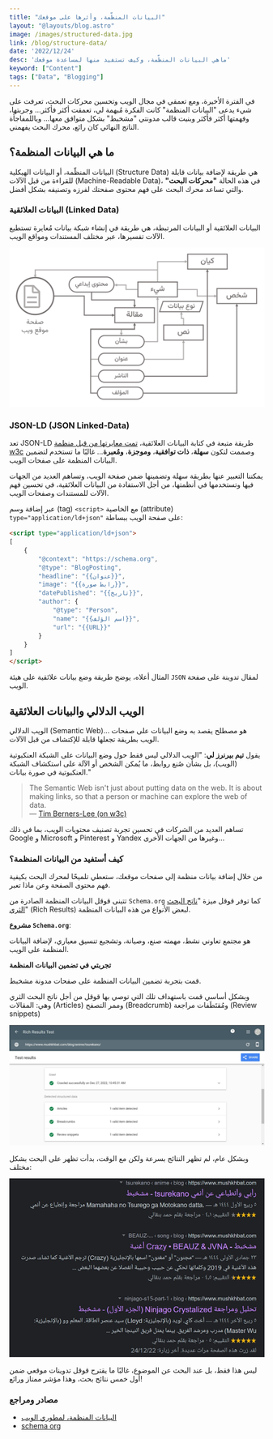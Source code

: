 ```yaml
---
title: "البيانات المنظّمة، وأثرها على موقعك"
layout: "@layouts/blog.astro"
image: /images/structured-data.jpg
link: /blog/structure-data/
date: '2022/12/24'
desc: 'ماهي البيانات المنظّمة، وكيف تستفيد منها لمساعدة موقعك'
keyword: ["Content"]
tags: ["Data", "Blogging"]
---
```


في الفترة الأخيرة، ومع تعمقي في مجال الويب وتحسين محركات البحث، تعرفت على شيء يدعى
"البيانات المنظمة"
كانت الفكرة مُبهمة لي، تعمقت أكثر فأكثر... وجربتها، وفهمتها أكثر فأكثر
وبنيت قالب مدونتي "مشخبط" بشكل متوافق معها... وياللمفاجأة الناتج النهائي 
كان رائع، محرك البحث يفهمني.

## ما هي البيانات المنظمة؟
البيانات المنظّمة، أو البيانات الهيكلية (Structure Data) 
هي طريقة لإضافة بيانات قابلة
للقراءة من قبل الآلات (Machine-Readable Data)، في هذه الحالة 
**"محركات البحث"**
والتي تساعد محرك البحث على فهم محتوى صفحتك لفرزه وتصنيفه بشكل أفضل.

### البيانات العلائقية (Linked Data)
البيانات العلائقية أو البيانات المرتبطة، هي طريقة في إنشاء شبكة بيانات مُعايرة تستطيع الآلات تفسيرها، عبر مختلف المستندات ومواقع الويب.

![رسم بياني، لتمثيل بيانات علائقية لصفحة ويب تحوي على تدوينة](/images/ex_strucData.png)

### JSON-LD (JSON Linked-Data)
تعد JSON-LD طريقة متبعة في كتابة البيانات العلائقية، [تمت معايرتها من قبل منظمة w3c](https://www.w3.org/TR/json-ld11/)
وصممت لتكون 
**سهلة**، **ذات توافقية**، **وموجزة**، **ومُعبرة**... 
غالبًا ما تستخدم لتضمين البيانات المنظمة على صفحات الويب.

يمكننا التعبير عنها بطريقة سهلة وتضمينها ضمن صفحة الويب، 
وتساهم العديد من الجهات فيها وتستخدمها في أنظمتها، من أجل الاستفادة من البيانات العلائقية، في تحسين
فهم الآلات للمستندات وصفحات الويب.

عبر إضافة وسم (tag) `<script>` مع الخاصية (attribute) `type="application/ld+json"` 
على صفحة الويب ببساطة:

```html
<script type="application/ld+json">
[
    {
        "@context": "https://schema.org",
        "@type": "BlogPosting",
        "headline": "{{عنوان}}",
        "image": "{{رابط صورة}}",
        "datePublished": "{{تاريخ}}",
        "author": {
            "@type": "Person",
            "name": "{{اسم الؤلف}}",
            "url": "{{URL}}"
        }
    }
]
</script>
```

المثال أعلاه، يوضح طريقة وضع بيانات علائقية على هيئة 
`JSON` 
لمقال تدوينة على صفحة الويب.

## الويب الدلالي والبيانات العلائقية
الويب الدلالي (Semantic Web)... هو مصطلح يقصد به وضع البيانات على صفحات الويب
بطريقة تجعلها قابلة للإكتشاف من قبل الآلات.

يقول **تيم بيرنرز لي**: 
"الويب الدلالي ليس فقط حول وضع البيانات على الشبكة العنكبوتية (الويب)، بل بشأن صُنع روابط، ما يُمكن الشخص أو الآلة على استكشاف الشبكة العنكبوتية في صورة بيانات."

> The Semantic Web isn't just about putting data on the web. It is about making links, so that a person or machine can explore the web of data.  
> — [Tim Berners-Lee (on w3c)](https://www.w3.org/DesignIssues/LinkedData.html)

تساهم العديد من الشركات في تحسين تجربة تصنيف محتويات الويب، بما في ذلك Google و Microsoft و Pinterest و Yandex وغيرها من الجهات الأخرى...

### كيف أستفيد من البيانات المنظمة؟
من خلال إضافة بيانات منظمة إلى صفحات موقعك، ستعطي تلميحًا
لمحرك البحث بكيفية فهم محتوى الصفحة وعن ماذا تعبر.

تتبنى قوقل البيانات المنظمة الصادرة من `Schema.org`
كما توفر قوقل ميزة
"[ناتج البحث الثري](https://developers.google.com/search/docs/appearance/structured-data/search-gallery)"
(Rich Results)
لبعض الأنواع من هذه البيانات المنظمة.

**مشروع `Schema.org`**:

هو مجتمع تعاوني نشط، مهمته صنع، وصيانة، وتشجيع تنسيق معياري، لإضافة البيانات
المنظمة على الويب.

**تجربتي في تضمين البيانات المنظمة**

قمت بتجربة تضمين البيانات المنظمة على صفحات مدونة مشخبط.

وبشكل أساسي قمت باستهداف تلك التي توصي بها قوقل من أجل
ناتج البحث الثري وهي: 
المقالات (Articles)
وممر التصفح (Breadcrumb)
ومُقتَطَفات مراجعة (Review snippets)

![اختبار ناتج البحث الثري، على إحدى صفحات مشخبط](/images/rich-results-test.jpg)

وبشكل عام، لم تظهر النتائج بسرعة ولكن مع الوقت، بدأت تظهر على البحث بشكل مختلف:

![بعض نواتج البحث الثري لموقع مشخبط على قوقل](/images/rich-results.jpg)

ليس هذا فقط، بل عند البحث عن الموضوع، غالبًا ما يقترح قوقل تدوينات موقعي ضمن
أول خمس نتائج بحث، وهذا مؤشر ممتاز ورائع!

### مصادر ومراجع

* [البيانات المنظمة، لمطوري الويب](https://youtu.be/hUHjeDylhE8)
* [schema org](https://schema.org/)